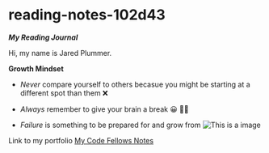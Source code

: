 # reading-notes-102d43
***My Reading Journal***

Hi, my name is Jared Plummer.

**Growth Mindset**

- *Never* compare yourself to others becasue you might be starting at a different spot than them :x:

- *Always* remember to give your brain a break :grinning: :face_with_spiral_eyes:

- *Failure* is something to be prepared for and grow from ![This is a image](https://cdn.shopify.com/s/files/1/1061/1924/products/Smiling_Face_Emoji_small.png?v=.5)


Link to my portfolio [My Code Fellows Notes](https://github.com/JaredPlummer5)

